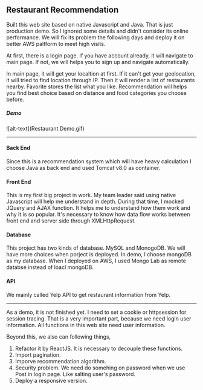 ## Restaurant Recommendation
Built this web site based on native Javascript and Java. That is just production demo. So I ignored some details and didn't consider its online performance. We will fix its problem the following days and deploy it on better AWS paltform to meet high visits.

At first, there is a login page. If you have account already, it will navigate to main page. If not, we will helps you to sign up and navigate automatically. 

In main page, it will get your localtion at first. If it can't get your geolocation, it will tried to find location through IP. Then it will render a list of restaurants nearby. Favorite stores the list what you like. Recommendation will helps you find best choice based on distance and food categories you choose before. 

##### Demo
![alt-text](Restaurant Demo.gif)
****
#### Back End
Since this is a recommendation system which will have heavy calculation I choose Java as back end and used Tomcat v8.0 as container. 


#### Front End
This is my first big project in work. My team leader said using native Javascript will help me understand in depth. During that time, I mocked JQuery and AJAX function. It helps me to understand how them work and why it is so popular. It's necessary to know how data flow works between front end and server side through XMLHttpRequest.

#### Database
This project has two kinds of database. MySQL and MonogoDB. We will have more choices when porject is deployed. In demo, I choose mongoDB as my database. When I deployed on AWS, I used Mongo Lab as remote databse instead of loacl mongoDB.

#### API
We mainly called Yelp API to get restaurant information from Yelp.  

____
As a demo, it is not finished yet. I need to set a cookie or httpsession for session tracing. That is a very important part, because we need login user information. All functions in this web site need user information. 

Beyond this, we also can following things,

1. Refactor it by ReactJS. It is necessary to decouple these functions. 
2. Import pagination.
3. Imporve recommendation algorithm.
4. Security problem. We need do somehing on password when we use Post in login page. Like salting user's password.
5. Deploy a responsive version. 
